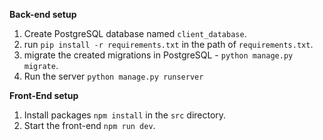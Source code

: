 **Back-end setup**

1) Create PostgreSQL database named `client_database`.
2) run `pip install -r requirements.txt` in the path of `requirements.txt`.
3) migrate the created migrations in PostgreSQL - `python manage.py migrate`.
4) Run the server `python manage.py runserver`

**Front-End setup**

1) Install packages `npm install` in the `src` directory.
2) Start the front-end `npm run dev`.
